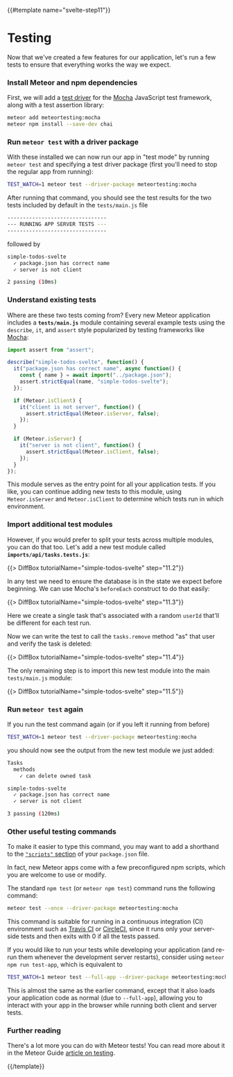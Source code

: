 {{#template name="svelte-step11"}}

# Testing

Now that we've created a few features for our application, let's run a few tests to ensure that everything works the way we expect.

### Install Meteor and npm dependencies

First, we will add a [test driver](http://guide.meteor.com/testing.html#test-driver) for the [Mocha](https://mochajs.org) JavaScript test framework, along with a test assertion library:

```bash
meteor add meteortesting:mocha
meteor npm install --save-dev chai
```
### Run `meteor test` with a driver package

With these installed we can now run our app in "test mode" by running `meteor test` and specifying a test driver package (first you'll need to stop the regular app from running):

```bash
TEST_WATCH=1 meteor test --driver-package meteortesting:mocha
```

After running that command, you should see the test results for the two tests included by default in the `tests/main.js` file

```bash
--------------------------------
--- RUNNING APP SERVER TESTS ---
--------------------------------
```

followed by

```bash
simple-todos-svelte
  ✓ package.json has correct name
  ✓ server is not client

2 passing (10ms)
```

### Understand existing tests

Where are these two tests coming from? Every new Meteor application includes a **`tests/main.js`** module containing several example tests using the `describe`, `it`, and `assert` style popularized by testing frameworks like [Mocha](https://mochajs.org/#getting-started):

```js
import assert from "assert";

describe("simple-todos-svelte", function() {
  it("package.json has correct name", async function() {
    const { name } = await import("../package.json");
    assert.strictEqual(name, "simple-todos-svelte");
  });

  if (Meteor.isClient) {
    it("client is not server", function() {
      assert.strictEqual(Meteor.isServer, false);
    });
  }

  if (Meteor.isServer) {
    it("server is not client", function() {
      assert.strictEqual(Meteor.isClient, false);
    });
  }
});
```

This module serves as the entry point for all your application tests. If you like, you can continue adding new tests to this module, using `Meteor.isServer` and `Meteor.isClient` to determine which tests run in which environment.

### Import additional test modules

However, if you would prefer to split your tests across multiple modules, you can do that too. Let's add a new test module called **`imports/api/tasks.tests.js`**:

{{> DiffBox tutorialName="simple-todos-svelte" step="11.2"}}

In any test we need to ensure the database is in the state we expect before beginning. We can use Mocha's `beforeEach` construct to do that easily:

{{> DiffBox tutorialName="simple-todos-svelte" step="11.3"}}

Here we create a single task that's associated with a random `userId` that'll be different for each test run.

Now we can write the test to call the `tasks.remove` method "as" that user and verify the task is deleted:

{{> DiffBox tutorialName="simple-todos-svelte" step="11.4"}}

The only remaining step is to import this new test module into the main `tests/main.js` module:

{{> DiffBox tutorialName="simple-todos-svelte" step="11.5"}}

### Run `meteor test` again

If you run the test command again (or if you left it running from before)

```bash
TEST_WATCH=1 meteor test --driver-package meteortesting:mocha
```

you should now see the output from the new test module we just added:

```bash
Tasks
  methods
    ✓ can delete owned task

simple-todos-svelte
  ✓ package.json has correct name
  ✓ server is not client

3 passing (120ms)
```

### Other useful testing commands

To make it easier to type this command, you may want to add a shorthand to the [`"scripts"` section](https://docs.npmjs.com/misc/scripts) of your `package.json` file.

In fact, new Meteor apps come with a few preconfigured npm scripts, which you are welcome to use or modify.

The standard `npm test` (or `meteor npm test`) command runs the following command:

```bash
meteor test --once --driver-package meteortesting:mocha
```

This command is suitable for running in a continuous integration (CI) environment such as [Travis CI](https://travis-ci.org) or [CircleCI](https://circleci.com), since it runs only your server-side tests and then exits with 0 if all the tests passed.

If you would like to run your tests while developing your application (and re-run them whenever the development server restarts), consider using `meteor npm run test-app`, which is equivalent to

```bash
TEST_WATCH=1 meteor test --full-app --driver-package meteortesting:mocha
```

This is almost the same as the earlier command, except that it also loads your application code as normal (due to `--full-app`), allowing you to interact with your app in the browser while running both client and server tests.

### Further reading

There's a lot more you can do with Meteor tests! You can read more about it in the Meteor Guide [article on testing](http://guide.meteor.com/testing.html).

{{/template}}
